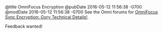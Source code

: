 @title OmniFocus Encryption
@pubDate 2016-05-12 11:56:38 -0700
@modDate 2016-05-12 11:56:38 -0700
See the Omni forums for <a href="https://discourse.omnigroup.com/t/omnifocus-sync-encryption-gory-technical-details/24611?u=kcase">OmniFocus Sync Encryption: Gory Technical Details!</a>.

Feedback wanted!
